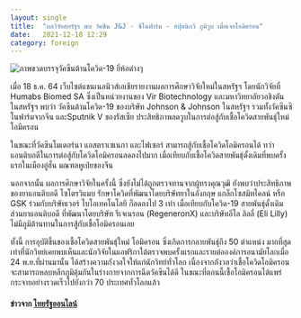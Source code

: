 ```yaml
---
layout: single
title:  "ผลวิจัยสหรัฐฯ พบ วัคซีน J&J - ซิโนฟาร์ม - สปุตนิกวี ภูมิวูบ เมื่อเจอโอมิครอน"
date:   2021-12-18 12:29
category: foreign
---
```


![ภาพขวดบรรจุวัคซีนต้านโควิด-19 ยี่ห้อต่างๆ](https://static.thairath.co.th/media/HCtHFA7ele6Q2dUMyUjikb8dnVeNpyp5zyXTN9XWWHxgPUtYhQ8f7ORoclbzGv8Ojj.webp)

เมื่อ 18 ธ.ค. 64 เว็บไซต์แชนเนลนิวส์เอเชียรายงานผลการศึกษาวิจัยใหม่ในสหรัฐฯ โดยนักวิจัยที่ Humabs Biomed SA ซึ่งเป็นหน่วยงานของ Vir Biotechnology  และมหาวิทยาลัยวอชิงตัน ในสหรัฐฯ พบว่า วัคซีนต้านโควิด-19 ของบริษัท Johnson & Johnson ในสหรัฐฯ รวมทั้งวัคซีนซิโนฟาร์มจากจีน และSputnik V ของรัสเซีย ประสิทธิภาพลดวูบในการต่อสู้กับเชื้อโควิดสายพันธุ์ใหม่ โอมิครอน 

ในขณะที่วัคซีนโมเดอร์นา แอสตราเซเนกา และไฟเซอร์ สามารถสู้กับเชื้อโควิดโอมิครอนได้ ทว่าแอนติบอดีในการต่อสู้กับโควิดโอมิครอนลดลงไปมาก เมื่อเทียบกับเชื้อโควิดสายพันธุ์ดั้งเดิมที่พบครั้งแรกในเมืองอู่ฮั่น มณฑลหูเป่ยของจีน

นอกจากนั้น ผลการศึกษาวิจัยในครั้งนี้ ซึ่งยังไม่ได้ถูกตรวจทานจากผู้ทรงคุณวุฒิ ยังพบว่าประสิทธิภาพของยาแอนติบอดี ไซโตรวิแมบ รักษาโควิดที่พัฒนาโดยบริษัทยาในอังกฤษ แกล็กโซสมิทไคลน์ หรือ GSK ร่วมกับบริษัทเวอร์ ไบโอเทคโนโลยี ก็ลดลงไป 3 เท่า เมื่อเทียบกับโควิด-19 สายพันธุ์ดั้งเดิม ส่วนยาแอนติบอดี ที่พัฒนาโดยบริษัท รีเจเนรอน (RegeneronX) และบริษัทอีไล ลิลลี่ (Eli Lilly) ไม่มีภูมิต้านทานในการสู้กับเชื้อโอมิครอนเลย

ทั้งนี้ การอุบัติขึ้นของเชื้อโควิดสายพันธุ์ใหม่ โอมิครอน ซึ่งเกิดการกลายพันธุ์ถึง 50 ตำแหน่ง มากที่สุดเท่าที่นักวิทย์เคยพบเห็นและนักวิจัยในแอฟริกาใต้ตรวจพบครั้งแรกและรายต่อองค์การอนามัยโลกเมื่อ 24 พ.ย.ที่ผ่านมานั้น ได้สร้างความกังวลใจให้แก่นักวิทย์ทั่วโลก เนื่องจากกังวลว่าเชื้อโควิดโอมิครอนจะสามารถหลบหลีกภูมิคุ้มกันในร่างกายจากการฉีดวัคซีนได้ดี ในขณะที่ตอนนี้เชื้อโอมิครอนได้แพร่กระจายอย่างรวดเร็วไปยังกว่า 70 ประเทศทั่วโลกแล้ว

#### ข่าวจาก [ไทยรัฐออนไลน์](https://www.thairath.co.th/news/foreign/2267895)